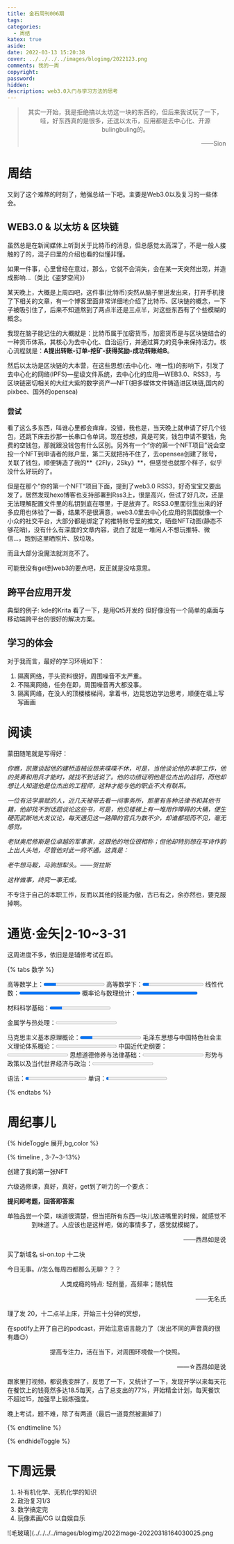 ```yaml
---
title: 金石周刊006期
tags:
categories:
  - 周结
katex: true
aside: 
date: 2022-03-13 15:20:38
cover: ../../../../images/blogimg/2022123.png
comments: 我的一周
copyright:
password:
hidden: 
description: web3.0入门与学习方法的思考
---
```


> <center>其实一开始，我是拒绝搞以太坊这一块的东西的，但后来我试玩了一下，哇，好东西真的是很多，还送以太币，应用都是去中心化、开源bulingbuling的。</center>
> <p align="right">——Sion</p>

# 周结

又到了这个难熬的时刻了，勉强总结一下吧。主要是Web3.0以及复习的一些体会。



## WEB3.0 & 以太坊 & 区块链

虽然总是在新闻媒体上听到关于比特币的消息，但总感觉太高深了，不是一般人接触的了的，混子曰里的介绍也看的似懂非懂。

如果一件事，心里曾经在意过，那么，它就不会消失，会在某一天突然出现，并造成影响…（类比《盗梦空间》）

某天晚上，大概是上周四吧，这件事(比特币)突然从脑子里迸发出来，打开手机搜了下相关的文章，有一个博客里面非常详细地介绍了比特币、区块链的概念，一下子被吸引住了，后来不知道熬到了两点半还是三点半，对这些东西有了个些模糊的概念。

我现在脑子能记住的大概就是：比特币属于加密货币，加密货币是与区块链结合的一种货币体系，其核心为去中心化、自治运行，并通过算力的竞争来保持活力。核心流程就是：**A提出转账-订单-挖矿-获得奖励-成功转账给B**。

然后以太坊是区块链的大本营，在这些思想(去中心化、唯一性)的影响下，引发了去中心化的网络(IPFS)—星级文件系统，去中心化的应用—WEB3.0、RSS3，与区块链密切相关的大红大紫的数字资产—NFT(把多媒体文件铸造进区块链,国内的pixbee、国外的opensea)

### 尝试

看了这么多东西，叫谁心里都会痒痒，没错，我也是，当天晚上就申请了好几个钱包，还跳下床去抄那一长串口令单词。现在想想，真是可笑，钱包申请不要钱，免费的空钱包，那就跟没钱包有什么区别。另外有一个“你的第一个NFT项目”说会空投一个NFT到申请者的账户里，第二天就把持不住了，去opensea创建了账号，关联了钱包，顺便铸造了我的**《2Fly，2Sky》**，但感觉也就那个样子，似乎没什么好玩的了。

但是在那个”你的第一个NFT“项目下面，提到了web3.0 RSS3，好奇宝宝又要出发了，居然发现hexo博客也支持部署到Rss3上，很是高兴，但试了好几次，还是无法理解配置文件里的私钥到底在哪里，于是放弃了。RSS3.0里面衍生出来的好多应用也体验了一番，结果不是很满意，web3.0里去中心化应用的氛围就像一个小众的社交平台，大部分都是绑定了的推特账号里的推文，晒些NFT动图(静态不够花哨)，没有什么有深度的文章内容，说白了就是一堆闲人不想玩推特、微信…，跑到这里晒照片、放垃圾。

而且大部分没魔法就浏览不了。

可能我没有get到web3的要点吧，反正就是没啥意思。

## 跨平台应用开发

典型的例子: kde的Krita 看了一下，是用Qt5开发的
但好像没有一个简单的桌面与移动端跨平台的很好的解决方案。

## 学习的体会

对于我而言，最好的学习环境如下：

1. 隔离网络，手头资料很好，周围噪音不太严重。
2. 不隔离网络，任务在即，周围噪音再大都没事。
3. 隔离网络，在没人的顶楼楼梯间，拿着书，边晃悠边学边思考，顺便在墙上写写画画

# 阅读

蒙田随笔就是写得好：



*你瞧，凯撒谈起他的建桥造械设想来喋喋不休，可是，当他谈论他的本职工作，他的英勇和用兵才能时，就找不到话说了。他的功绩证明他是位杰出的战将，而他却想让人知道他是位杰出的工程师，这种才能与他的职业不大有联系。*

*一位有法学禀赋的人，近几天被带去看一间事务所，那里有各种法律书和其他书籍，他却找不到话题谈论这些书，可是，他见楼梯上有一堆用作障碍的大桶，便生硬而武断地大发议论，每天遇见这一路障的官兵为数不少，却谁都视而不见，毫无感觉。*

*老狱奥尼修斯是位卓越的军事家，这跟他的地位很相称；但他却特别想在写诗作韵上出人头地，尽管他对此一窍不通。这真是：*

*老牛想马鞍，马驹想犁头。——贺拉斯*

*这样做事，终究一事无成。*



不专注于自己的本职工作，反而以其他的技能为傲，古已有之，余亦然也，要克服掉啊。

# 通览·金矢|2-10~3-31

这周进度不多，依旧是是辅修考试在即。

{% tabs 数学 %}
<!-- tab 数学 -->

高等数学上：<progress max="100" value="20" id="progress"></progress>
高等数学下：<progress max="100" value="10" id="progress"></progress>
线性代数：<progress max="100" value="100" id="progress"></progress>
概率论与数理统计：<progress max="100" value="100" id="progress"></progress>

<!-- endtab -->

<!-- tab 专业课 -->

材料科学基础：<progress max="100" value="20" id="progress"></progress>

金属学与热处理：<progress max="100" value="0" id="progress"></progress>

<!-- endtab -->

<!-- tab 政治 -->

马克思主义基本原理概论：<progress max="100" value="20" id="progress"></progress>
毛泽东思想与中国特色社会主义理论体系概论：<progress max="100" value="0" id="progress"></progress>
中国近代史纲要：<progress max="100" value="0" id="progress"></progress>
思想道德修养与法律基础：<progress max="100" value="0" id="progress"></progress>
形势与政策以及当代世界经济与政治：<progress max="100" value="0" id="progress"></progress>

<!-- endtab -->

<!-- tab 英语 -->

语法：<progress max="100" value="5" id="progress"></progress>
单词：<progress max="100" value="4" id="progress"></progress>

<!-- endtab -->
{% endtabs %}

# 周纪事儿

{% hideToggle 展开,bg,color %}

{% timeline ,  3-7~3-13%}

<!-- timeline 周一 -->

创建了我的第一张NFT

<!-- endtimeline -->
<!-- timeline 周二 -->
六级选修课，真好，真好，get到了听力的一个要点：

**提问即考题，回答即答案**

<!-- endtimeline -->

<!-- timeline 周三 -->

 <center>单独品尝一个菜，味道很清楚，但当把所有东西一块儿放进嘴里的时候，就感觉不到味道了。人应该也是这样吧，做的事情多了，感觉就模糊了。 </center>
 <p align="right">——西昂如是说</p>

买了新域名 si-on.top 十二块

<!-- endtimeline -->

<!-- timeline 周四 -->

今日无事。//怎么每周四都那么无聊？？？

<!-- endtimeline -->

<!-- timeline 周五 -->

 <center>人类成瘾的特点: 轻剂量，高频率；随机性
 </center>
 <p align="right">——无名氏</p>

理了发 20，十二点半上床，开始三十分钟的冥想，

<!-- endtimeline -->

<!-- timeline 周六 -->
在spotify上开了自己的podcast，开始注意语言能力了（发出不同的声音真的很有趣😉）
<!-- endtimeline -->

<!-- timeline 周日 -->

 <center>
提高专注力，活在当下，对周围环境做一个快照。
 </center>
 <p align="right">——☆西昂如是说</p>

跟家里打视频，都说我变胖了，反思了一下，又统计了一下，发现开学以来每天花在餐饮上的钱竟然多达18.5每天，占了总支出的77%，开始精金计划，每天餐饮不超过15，加强早上锻炼强度。

晚上考试，题不难，除了有两道（最后一道竟然被漏掉了）

<!-- endtimeline -->

{% endtimeline %}

{% endhideToggle %}

# 下周远景

1. 补有机化学、无机化学的知识
2. 政治复习1/3
3. 数学搞定完
4. 玩像素画/CG 以自娱自乐

![毛玻璃](../../../../images/blogimg/2022image-20220318164030025.png
